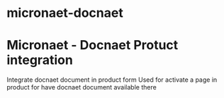 # micronaet-docnaet
Micronaet - Docnaet Protuct integration
=======================================

Integrate docnaet document in product form
Used for activate a page in product for have docnaet document available there

